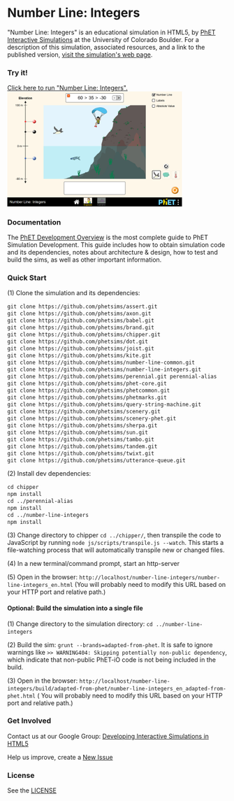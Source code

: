Number Line: Integers
=============
"Number Line: Integers" is an educational simulation in HTML5, by <a href="https://phet.colorado.edu/" target="_blank">
PhET Interactive Simulations</a>
at the University of Colorado Boulder.
For a description of this simulation, associated resources, and a link to the published version,
<a href="https://phet.colorado.edu/en/simulation/number-line-integers" target="_blank">visit the simulation's web
page</a>.

### Try it!

<a href="https://phet.colorado.edu/sims/html/number-line-integers/latest/number-line-integers_en.html" target="_blank">
Click here to run "Number Line: Integers".</a>

<a href="https://phet.colorado.edu/sims/html/number-line-integers/latest/number-line-integers_en.html" target="_blank">
<img src="https://raw.githubusercontent.com/phetsims/number-line-integers/main/assets/number-line-integers-screenshot.png" alt="Screenshot" style="width: 400px;"/>
</a>

### Documentation

The <a href="https://github.com/phetsims/phet-info/blob/main/doc/phet-development-overview.md" target="_blank">PhET
Development Overview</a> is the most complete guide to PhET Simulation
Development. This guide includes how to obtain simulation code and its dependencies, notes about architecture & design,
how to test and build
the sims, as well as other important information.

### Quick Start

(1) Clone the simulation and its dependencies:

```
git clone https://github.com/phetsims/assert.git
git clone https://github.com/phetsims/axon.git
git clone https://github.com/phetsims/babel.git
git clone https://github.com/phetsims/brand.git
git clone https://github.com/phetsims/chipper.git
git clone https://github.com/phetsims/dot.git
git clone https://github.com/phetsims/joist.git
git clone https://github.com/phetsims/kite.git
git clone https://github.com/phetsims/number-line-common.git
git clone https://github.com/phetsims/number-line-integers.git
git clone https://github.com/phetsims/perennial.git perennial-alias
git clone https://github.com/phetsims/phet-core.git
git clone https://github.com/phetsims/phetcommon.git
git clone https://github.com/phetsims/phetmarks.git
git clone https://github.com/phetsims/query-string-machine.git
git clone https://github.com/phetsims/scenery.git
git clone https://github.com/phetsims/scenery-phet.git
git clone https://github.com/phetsims/sherpa.git
git clone https://github.com/phetsims/sun.git
git clone https://github.com/phetsims/tambo.git
git clone https://github.com/phetsims/tandem.git
git clone https://github.com/phetsims/twixt.git
git clone https://github.com/phetsims/utterance-queue.git
```

(2) Install dev dependencies:

```
cd chipper
npm install
cd ../perennial-alias
npm install
cd ../number-line-integers
npm install
```

(3) Change directory to chipper `cd ../chipper/`, then transpile the code to JavaScript by
running `node js/scripts/transpile.js --watch`. This starts a file-watching process
that will automatically transpile new or changed files.

(4) In a new terminal/command prompt, start an http-server

(5) Open in the browser: `http://localhost/number-line-integers/number-line-integers_en.html` (You will probably need to
modify this URL based on your HTTP port and relative path.)

#### Optional: Build the simulation into a single file

(1) Change directory to the simulation directory: `cd ../number-line-integers`

(2) Build the sim: `grunt --brands=adapted-from-phet`. It is safe to ignore warnings
like `>> WARNING404: Skipping potentially non-public dependency`,
which indicate that non-public PhET-iO code is not being included in the build.

(3) Open in the
browser: `http://localhost/number-line-integers/build/adapted-from-phet/number-line-integers_en_adapted-from-phet.html` (
You will probably need to modify this URL based on your HTTP port and relative path.)

### Get Involved

Contact us at our Google
Group: <a href="http://groups.google.com/forum/#!forum/developing-interactive-simulations-in-html5" target="_blank">
Developing Interactive Simulations in HTML5</a>

Help us improve, create a <a href="http://github.com/phetsims/number-line-integers/issues/new" target="_blank">New
Issue</a>

### License

See the <a href="https://github.com/phetsims/number-line-integers/blob/main/LICENSE" target="_blank">LICENSE</a>
